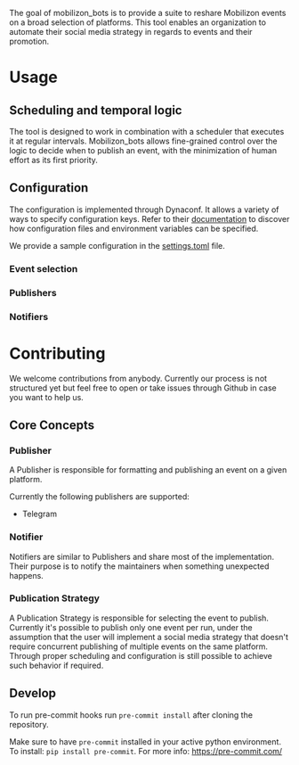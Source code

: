 The goal of mobilizon_bots is to provide a suite to reshare Mobilizon events on a broad selection of platforms. This
tool enables an organization to automate their social media strategy in regards
to events and their promotion. 


# Usage


## Scheduling and temporal logic

The tool is designed to work in combination with a scheduler that executes it at
regular intervals. Mobilizon_bots allows fine-grained control over the logic to decide when
to publish an event, with the minimization of human effort as its first priority.

## Configuration

The configuration is implemented through Dynaconf. It allows a variety of ways to specify configuration keys. 
Refer to their [documentation](https://www.dynaconf.com/) to discover how configuration files and environment variables can be specified. 

We provide a sample configuration in the [settings.toml](https://github.com/Tech-Workers-Coalition-Italia/mobilizon-bots/blob/master/mobilizon_bots/settings.toml) file.  

### Event selection

### Publishers

### Notifiers




# Contributing 

We welcome contributions from anybody. Currently our process is not structured yet but feel free to open or take issues through Github in case you want to help us.

## Core Concepts

### Publisher

A Publisher is responsible for formatting and publishing an event on a given platform. 

Currently the following publishers are supported:

* Telegram

### Notifier

Notifiers are similar to Publishers and share most of the implementation. Their purpose is to
notify the maintainers when something unexpected happens. 

### Publication Strategy

A Publication Strategy is responsible for selecting the event to publish. Currently it's possible to publish only one 
event per run, under the assumption that the user will implement a social media strategy that doesn't require
concurrent publishing of multiple events on the same platform. Through proper scheduling and configuration is still
possible to achieve such behavior if required.



## Develop

To run pre-commit hooks run `pre-commit install` after cloning the repository.

Make sure to have `pre-commit` installed in your active python environment. To install: `pip install pre-commit`. For more info: https://pre-commit.com/
